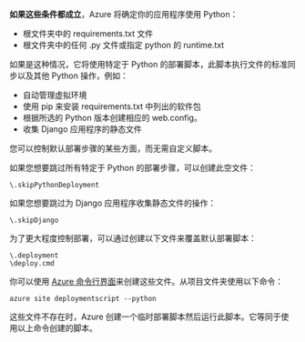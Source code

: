 **如果这些条件都成立**，Azure 将确定你的应用程序使用 Python：

- 根文件夹中的 requirements.txt 文件
- 根文件夹中的任何 .py 文件或指定 python 的 runtime.txt

如果是这种情况，它将使用特定于 Python 的部署脚本，此脚本执行文件的标准同步以及其他 Python 操作，例如：

- 自动管理虚拟环境
- 使用 pip 来安装 requirements.txt 中列出的软件包
- 根据所选的 Python 版本创建相应的 web.config。
- 收集 Django 应用程序的静态文件

您可以控制默认部署步骤的某些方面，而无需自定义脚本。

如果您想要跳过所有特定于 Python 的部署步骤，可以创建此空文件：

```
\.skipPythonDeployment
```

如果您想要跳过为 Django 应用程序收集静态文件的操作：

```
\.skipDjango 
```

为了更大程度控制部署，可以通过创建以下文件来覆盖默认部署脚本：

```
\.deployment
\deploy.cmd
```

你可以使用 [Azure 命令行界面][]来创建这些文件。从项目文件夹使用以下命令：

```
azure site deploymentscript --python
```

这些文件不存在时，Azure 创建一个临时部署脚本然后运行此脚本。它等同于使用以上命令创建的脚本。

[Azure 命令行界面]: /downloads/

<!---HONumber=Mooncake_0328_2016-->